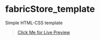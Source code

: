 # fabricStore_template
Simple HTML-CSS template

>[Click Me for Live Preview](https://mustafa-montaser.github.io/fabricStore_template/)